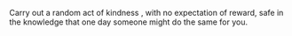 Carry out a random act of kindness , with no expectation of reward, safe in the knowledge that one day someone might do the same for you.
